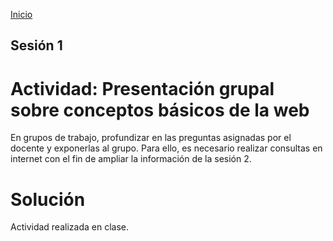 <!-- No borrar o modificar -->
[Inicio](./index.md)

## Sesión 1 


# Actividad: Presentación grupal sobre conceptos básicos de la web

En grupos de trabajo, profundizar en las preguntas asignadas por el docente y exponerlas al grupo. Para ello, es necesario realizar consultas en internet con el fin de ampliar la información de la sesión 2.

# Solución

Actividad realizada en clase.




